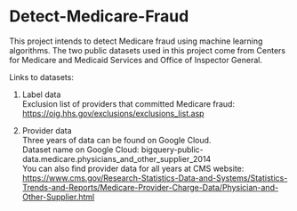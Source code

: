 # Detect-Medicare-Fraud

This project intends to detect Medicare fraud using machine learning algorithms. The two public datasets used in this project come from Centers for Medicare and Medicaid Services and Office of Inspector General.

Links to datasets:

1. Label data\
   Exclusion list of providers that committed Medicare fraud: https://oig.hhs.gov/exclusions/exclusions_list.asp

2. Provider data\
   Three years of data can be found on Google Cloud.\
   Dataset name on Google Cloud: bigquery-public-data.medicare.physicians_and_other_supplier_2014\
   You can also find provider data for all years at CMS website: https://www.cms.gov/Research-Statistics-Data-and-Systems/Statistics-Trends-and-Reports/Medicare-Provider-Charge-Data/Physician-and-Other-Supplier.html
